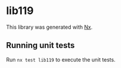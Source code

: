 # lib119

This library was generated with [Nx](https://nx.dev).

## Running unit tests

Run `nx test lib119` to execute the unit tests.
